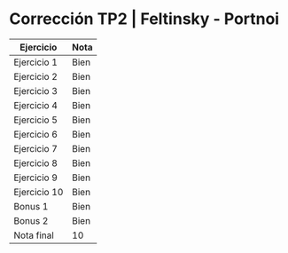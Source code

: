 # Corrección TP2 | Feltinsky - Portnoi

| Ejercicio    | Nota |
| ------------ | ---- |
| Ejercicio 1  | Bien |
| Ejercicio 2  | Bien |
| Ejercicio 3  | Bien |
| Ejercicio 4  | Bien |
| Ejercicio 5  | Bien |
| Ejercicio 6  | Bien |
| Ejercicio 7  | Bien |
| Ejercicio 8  | Bien |
| Ejercicio 9  | Bien |
| Ejercicio 10 | Bien |
| Bonus 1      | Bien |
| Bonus 2      | Bien |
| Nota final   | 10   |
